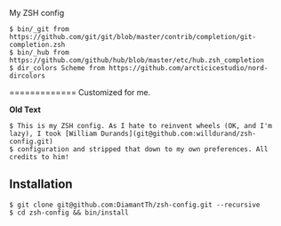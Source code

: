 My ZSH config

	$ bin/_git from https://github.com/git/git/blob/master/contrib/completion/git-completion.zsh
	$ bin/_hub from  https://github.com/github/hub/blob/master/etc/hub.zsh_completion
	$ dir_colors Scheme from https://github.com/arcticicestudio/nord-dircolors

=============
Customized for me.

  **Old Text**
	
	$ This is my ZSH config. As I hate to reinvent wheels (OK, and I'm lazy), I took [William Durands](git@github.com:willdurand/zsh-config.git) 
	$ configuration and stripped that down to my own preferences. All credits to him! 

Installation
------------

    $ git clone git@github.com:DiamantTh/zsh-config.git --recursive
    $ cd zsh-config && bin/install
